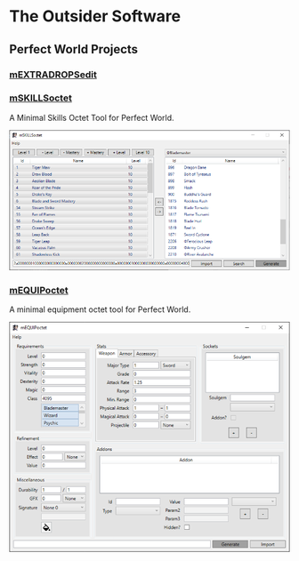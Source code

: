 # The Outsider Software

## Perfect World Projects

### [mEXTRADROPSedit](https://github.com/theoutsidersoftware/mEXTRADROPSedit)



### [mSKILLSoctet](https://github.com/theoutsidersoftware/mSKILLSoctet)

A Minimal Skills Octet Tool for Perfect World.

![Screenshot of mSKILLSoctet](https://github.com/theoutsidersoftware/mSKILLSoctet/raw/master/img/main.png)

### [mEQUIPoctet](https://github.com/theoutsidersoftware/mEQUIPoctet)

A minimal equipment octet tool for Perfect World. 

![Screenshot of mEQUIPoctet](https://github.com/theoutsidersoftware/mEQUIPoctet/raw/master/img/main.png)
